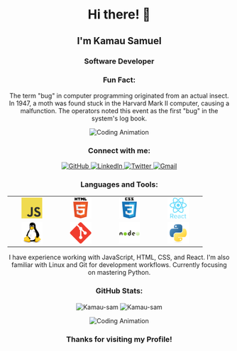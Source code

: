 <h1 align="center">Hi there! 👋</h1>

<h2 align="center">I'm Kamau Samuel</h2>
<h3 align="center">Software Developer</h3>
<h3 align="center">Fun Fact:</h3>
<p align="center"> The term "bug" in computer programming originated from an actual insect. In 1947, a moth was found stuck in the Harvard Mark II computer, causing a malfunction. The operators noted this event as the first "bug" in the system's log book.</p>

<p align="center">
  <img src="https://media.tenor.com/2uyENRmiUt0AAAAC/coding.gif" alt="Coding Animation" width="300" height="200">
</p>

<h3 align="center">Connect with me:</h3>
<p align="center">
  <a href="https://github.com/Kamau-sam" target="_blank">
    <img src="https://img.shields.io/badge/GitHub-100000?style=for-the-badge&logo=github&logoColor=white" alt="GitHub">
  </a>
  <a href="https://www.linkedin.com/in/samuel-kamau-sk6411" target="_blank">
    <img src="https://img.shields.io/badge/LinkedIn-0077B5?style=for-the-badge&logo=linkedin&logoColor=white" alt="LinkedIn">
  </a>
  <a href="https://twitter.com/Skamau_" target="_blank">
    <img src="https://img.shields.io/badge/Twitter-000000?style=for-the-badge&logo=x&logoColor=white" alt="Twitter">
  </a>
  <a href="mailto:skamau.6411@gmail.com">
    <img src="https://img.shields.io/badge/Gmail-D14836?style=for-the-badge&logo=gmail&logoColor=white" alt="Gmail">
  </a>
</p>

<h3 align="center">Languages and Tools:</h3>
<p align="center">
  <table align="center">
    <tr>
      <td align="center" width="96">
        <img src="https://raw.githubusercontent.com/teamedwardforever/Readme-Generator/71f25dd8b98329b168142a6b782a107b75eab178/svg/Skills/Languages/javascript-original.svg" alt="JavaScript" title="JavaScript" width="48" height="48"/>
      </td>
      <td align="center" width="96">
        <img src="https://raw.githubusercontent.com/teamedwardforever/Readme-Generator/71f25dd8b98329b168142a6b782a107b75eab178/svg/Skills/Frontend/html5-original-wordmark.svg" alt="HTML5" title="HTML5" width="48" height="48"/>
      </td>
      <td align="center" width="96">
        <img src="https://raw.githubusercontent.com/teamedwardforever/Readme-Generator/71f25dd8b98329b168142a6b782a107b75eab178/svg/Skills/Frontend/css3-original-wordmark.svg" alt="CSS3" title="CSS3" width="48" height="48"/>
      </td>
      <td align="center" width="96">
        <img src="https://raw.githubusercontent.com/teamedwardforever/Readme-Generator/71f25dd8b98329b168142a6b782a107b75eab178/svg/Skills/Frontend/react-original-wordmark.svg" alt="React" title="React" width="48" height="48"/>
      </td>
    </tr>
    <tr>
      <td align="center" width="96">
        <img src="https://raw.githubusercontent.com/teamedwardforever/Readme-Generator/71f25dd8b98329b168142a6b782a107b75eab178/svg/Skills/Other/linux-original.svg" alt="Linux" title="Linux" width="48" height="48"/>
      </td>
      <td align="center" width="96">
        <img src="https://raw.githubusercontent.com/teamedwardforever/Readme-Generator/71f25dd8b98329b168142a6b782a107b75eab178/svg/Skills/Other/git-scm-icon.svg" alt="Git" title="Git" width="48" height="48"/>
      </td>
      <td align="center" width="96">
        <img src="https://raw.githubusercontent.com/teamedwardforever/Readme-Generator/71f25dd8b98329b168142a6b782a107b75eab178/svg/Skills/Backend/nodejs-original-wordmark.svg" alt="NodeJs" title="NodeJs" width="48" height="48"/>
      </td>
      <td align="center" width="96">
        <img src="https://raw.githubusercontent.com/teamedwardforever/Readme-Generator/71f25dd8b98329b168142a6b782a107b75eab178/svg/Skills/Languages/python-original.svg" alt="Python" title="Python" width="48" height="48"/>
      </td>
    </tr>
  </table>
</p>
<p align="center">
  I have experience working with JavaScript, HTML, CSS, and React. I'm also familiar with Linux and Git for development workflows. Currently focusing on mastering Python.
</p>

<h3 align="center">GitHub Stats:</h3>
<p align="center">
  <img align="center" height="180em" src="https://github-readme-stats.vercel.app/api/top-langs/?username=Kamau-sam&langs_count=8&theme=neon" alt="Kamau-sam" />
  <img align="center" height="180em" src="https://github-readme-streak-stats.herokuapp.com/?user=Kamau-sam&theme=neon-dark" alt="Kamau-sam" />
</p>

<p align="center">
  <img src="https://user-images.githubusercontent.com/73097560/115834477-dbab4500-a447-11eb-908a-139a6edaec5c.gif" alt="Coding Animation">
</p>

<h3 align="center">Thanks for visiting my Profile!</h3>

